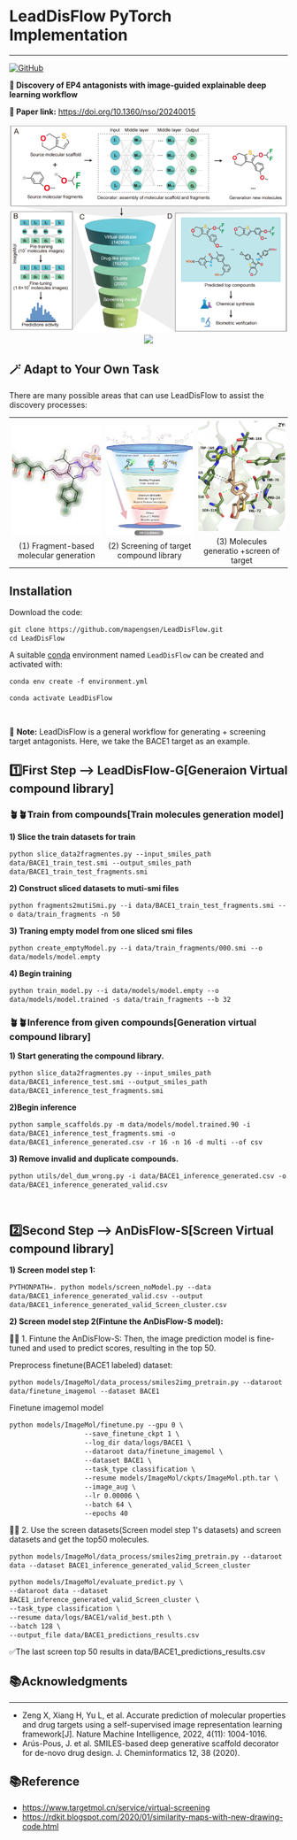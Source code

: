 # LeadDisFlow PyTorch Implementation


---

<a href="https://github.com/HongxinXiang/ImageMol/blob/master/LICENSE">
    <img alt="GitHub" src="https://img.shields.io/github/license/HongxinXiang/ImageMol?style=flat-square">
</a>

**🚀 Discovery of EP4 antagonists with image-guided explainable deep learning workflow**

**🚀 Paper link:** https://doi.org/10.1360/nso/20240015


<div align="center">
  <img src="imgs/main.png" width="600"/>
</div>

<div align="center">
  <img src="imgs/paper.png" height="400"/>
</div>





## 🪄 Adapt to Your Own Task
There are many possible areas that can use LeadDisFlow to assist the discovery processes: 

<div align="center">
<table style="margin-left: auto; margin-right: auto;">
  <tr>
    <td style="padding: 5px; text-align: center; vertical-align: middle;">
      <img src="imgs/fragments.jpg" alt="Description of Image 3" style="width: 200px; height: 200px; object-fit: cover; display: block; margin: 0 auto;">
      <div style="text-align: center; margin-top: 10px;">(1) Fragment-based molecular generation</div>
    </td>
    <td style="padding: 5px; text-align: center; vertical-align: middle;">
      <img src="imgs/screen.png" alt="Description of Image 1" style="width: 200px; height: 200px; object-fit: cover; display: block; margin: 0 auto;">
      <p style="margin-top: 10px; margin-bottom: 0;">(2) Screening of target compound library</p>
    </td>
    <td style="padding: 5px; text-align: center; vertical-align: middle;">
      <img src="imgs/G_S.png" alt="Description of Image 2" style="width: 200px; height: 200px; object-fit: cover; display: block; margin: 0 auto;">
      <p style="margin-top: 10px; margin-bottom: 0;">(3) Molecules generatio +screen of target</p>
    </td>
  </tr>
</table>
</div>




## Installation
Download the code:
````
git clone https://github.com/mapengsen/LeadDisFlow.git
cd LeadDisFlow
````
A suitable [conda](https://conda.io/) environment named `LeadDisFlow` can be created and activated with:

````
conda env create -f environment.yml
````
```commandline
conda activate LeadDisFlow
```
&nbsp;

🔎 **Note:** LeadDisFlow is a general workflow for generating + screening target antagonists. Here, we take the BACE1 target as an example.

## 1️⃣First Step --> LeadDisFlow-G[Generaion Virtual compound library]
### 🪴🪴Train from compounds[Train molecules generation model]

**1) Slice the train datasets for train**
````
python slice_data2fragmentes.py --input_smiles_path data/BACE1_train_test.smi --output_smiles_path data/BACE1_train_test_fragments.smi
````

**2) Construct sliced datasets to muti-smi files**
````
python fragments2mutiSmi.py --i data/BACE1_train_test_fragments.smi --o data/train_fragments -n 50
````

**3) Traning empty model from one sliced smi files**
````
python create_emptyModel.py --i data/train_fragments/000.smi --o data/models/model.empty
````

**4) Begin training**
````
python train_model.py --i data/models/model.empty --o data/models/model.trained -s data/train_fragments --b 32
````


### 🪴🪴Inference from given compounds[Generation virtual compound library]

**1) Start generating the compound library.**
````
python slice_data2fragmentes.py --input_smiles_path data/BACE1_inference_test.smi --output_smiles_path data/BACE1_inference_test_fragments.smi
````
**2)Begin inference**
````
python sample_scaffolds.py -m data/models/model.trained.90 -i data/BACE1_inference_test_fragments.smi -o data/BACE1_inference_generated.csv -r 16 -n 16 -d multi --of csv 
````

**3) Remove invalid and duplicate compounds.**
```
python utils/del_dum_wrong.py -i data/BACE1_inference_generated.csv -o data/BACE1_inference_generated_valid.csv
```



&nbsp;

## 2️⃣Second Step --> AnDisFlow-S[Screen Virtual compound library]

**1) Screen model step 1:**
````
PYTHONPATH=. python models/screen_noModel.py --data data/BACE1_inference_generated_valid.csv --output data/BACE1_inference_generated_valid_Screen_cluster.csv
````

**2) Screen model step 2(Fintune the AnDisFlow-S model):**
 
🌈🌈 1. Fintune the AnDisFlow-S: Then, the image prediction model is fine-tuned and used to predict scores, resulting in the top 50.

Preprocess finetune(BACE1 labeled) dataset:

```
python models/ImageMol/data_process/smiles2img_pretrain.py --dataroot data/finetune_imagemol --dataset BACE1
```
Finetune imagemol model
````
python models/ImageMol/finetune.py --gpu 0 \
                   --save_finetune_ckpt 1 \
                   --log_dir data/logs/BACE1 \
                   --dataroot data/finetune_imagemol \
                   --dataset BACE1 \
                   --task_type classification \
                   --resume models/ImageMol/ckpts/ImageMol.pth.tar \
                   --image_aug \
                   --lr 0.00006 \
                   --batch 64 \
                   --epochs 40
````


🌈🌈 2. Use the screen datasets(Screen model step 1's datasets) and screen datasets and get the top50 molecules.


```
python models/ImageMol/data_process/smiles2img_pretrain.py --dataroot data --dataset BACE1_inference_generated_valid_Screen_cluster
```

```
python models/ImageMol/evaluate_predict.py \
--dataroot data --dataset BACE1_inference_generated_valid_Screen_cluster \
--task_type classification \
--resume data/logs/BACE1/valid_best.pth \
--batch 128 \
--output_file data/BACE1_predictions_results.csv
```

✅The last screen top 50 results in data/BACE1_predictions_results.csv




## 📚Acknowledgments

---
* Zeng X, Xiang H, Yu L, et al. Accurate prediction of molecular properties and drug targets using a self-supervised image representation learning framework[J]. Nature Machine Intelligence, 2022, 4(11): 1004-1016.
* Arús-Pous, J. et al. SMILES-based deep generative scaffold decorator for de-novo drug design. J. Cheminformatics 12, 38 (2020).

## 📚Reference
* https://www.targetmol.cn/service/virtual-screening
* https://rdkit.blogspot.com/2020/01/similarity-maps-with-new-drawing-code.html